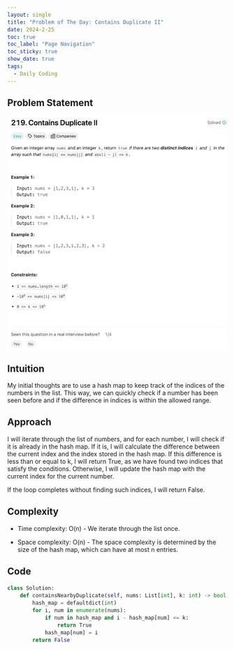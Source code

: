 ```yaml
---
layout: single
title: "Problem of The Day: Contains Duplicate II"
date: 2024-2-25
toc: true
toc_label: "Page Navigation"
toc_sticky: true
show_date: true
tags:
  - Daily Coding
---
```


## Problem Statement

[![problem-219](/assets/images/2024-02-25_14-53-37-problem-219.png)](/assets/images/2024-02-25_14-53-37-problem-219.png)

## Intuition

My initial thoughts are to use a hash map to keep track of the indices of the numbers in the list. This way, we can quickly check if a number has been seen before and if the difference in indices is within the allowed range.

## Approach

I will iterate through the list of numbers, and for each number, I will check if it is already in the hash map. If it is, I will calculate the difference between the current index and the index stored in the hash map. If this difference is less than or equal to k, I will return True, as we have found two indices that satisfy the conditions. Otherwise, I will update the hash map with the current index for the current number.

If the loop completes without finding such indices, I will return False.

## Complexity

- Time complexity:
O(n) - We iterate through the list once.

- Space complexity:
O(n) - The space complexity is determined by the size of the hash map, which can have at most n entries.

## Code

```python
class Solution:
    def containsNearbyDuplicate(self, nums: List[int], k: int) -> bool:
        hash_map = defaultdict(int)
        for i, num in enumerate(nums):
            if num in hash_map and i - hash_map[num] <= k:
                return True
            hash_map[num] = i
        return False
```
